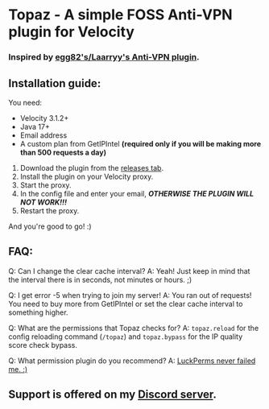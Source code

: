 # Topaz - A simple FOSS Anti-VPN plugin for Velocity
### Inspired by [egg82's/Laarryy's Anti-VPN plugin](https://github.com/Laarryy/Anti-VPN).

## Installation guide:
You need:
* Velocity 3.1.2+
* Java 17+
* Email address
* A custom plan from GetIPIntel **(required only if you will be making more than 500 requests a day)**

1. Download the plugin from the [releases tab](https://github.com/MrZomka/Topaz/releases).
1. Install the plugin on your Velocity proxy.
1. Start the proxy.
1. In the config file and enter your email, __***OTHERWISE THE PLUGIN WILL NOT WORK!!!***__
1. Restart the proxy.

And you're good to go! :)

## FAQ:
Q: Can I change the clear cache interval?
A: Yeah! Just keep in mind that the interval there is in seconds, not minutes or hours. ;)

Q: I get error -5 when trying to join my server!
A: You ran out of requests! You need to buy more from GetIPIntel or set the clear cache interval to something higher.

Q: What are the permissions that Topaz checks for?
A: `topaz.reload` for the config reloading command (`/topaz`) and `topaz.bypass` for the IP quality score check bypass.

Q: What permission plugin do you recommend?
A: [LuckPerms never failed me. :)](https://luckperms.net)

## Support is offered on my [Discord server](https://discord.gg/y3VdCeJaC2).